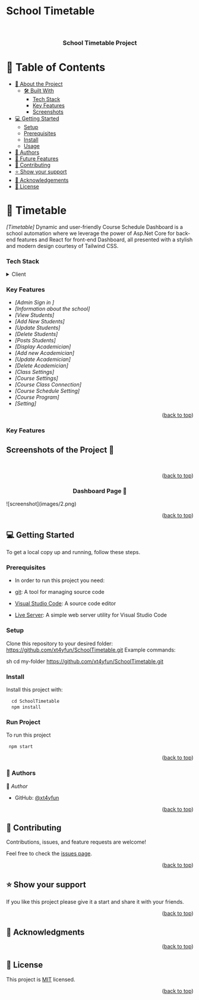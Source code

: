 

# School Timetable

<a name="readme-top"></a>
<div align="center">
  <br/>

  <h3><b>School Timetable Project</b></h3>

</div>


# 📗 Table of Contents

- [📖 About the Project](#about-project)
  - [🛠 Built With](#built-with)
    - [Tech Stack](#tech-stack)
    - [Key Features](#key-features)
    - [Screenshots](#Screenshots)
- [💻 Getting Started](#getting-started)
  - [Setup](#setup)
  - [Prerequisites](#prerequisites)
  - [Install](#install)
  - [Usage](#usage)
- [👥 Authors](#authors)
- [🔭 Future Features](#future-features)
- [🤝 Contributing](#contributing)
- [⭐️ Show your support](#support)
- [🙏 Acknowledgements](#acknowledgements)
- [📝 License](#license)

# 📖 Timetable  <a name="about-project"></a>
*[Timetable]* Dynamic and user-friendly Course Schedule Dashboard is a school automation where we leverage the power of Asp.Net Core for back-end features and React for front-end Dashboard, all presented with a stylish and modern design courtesy of Tailwind CSS.



### Tech Stack <a name="tech-stack"></a>

<details>
  <summary>Client</summary>
  <ul>
    <li><a href="#">React  </a></li>
    <li><a href="#">Tailwindcss </a></li>
    <li><a href="#">sweetalert2 </a></li>
    <li><a href="#">chart.js </a></li>
    <li><a href="#">Axios </a></li>
    
  </ul>
    <summary>Server</summary>
  <ul>
    <li><a href="#">.Net</a></li>
    <li><a href="#">Entityframe Work</a></li>
    <li><a href="#">MS SQL</a></li>
    
  </ul>

</details>

### Key Features <a name="key-features"></a>


- *[Admin Sign in ]*
- *[Information about the school]*
- *[View Students]*
- *[Add New Students]*
- *[Update Students]*
- *[Delete Students]*
- *[Posts Students]*
- *[Display Academician]*
- *[Add new Academician]*
- *[Update Academician]*
- *[Delete Academician]*
- *[Class Settings]*
- *[Course Settings]*
- *[Course Class Connection]*
- *[Course Schedule Setting]*
- *[Course Program]*
- *[Setting]*


<p align="right">(<a href="#readme-top">back to top</a>)</p>

### Key Features <a name="Screenshots"></a>
<h2>Screenshots of the Project 📸</h2>
<br>
<p align="right">(<a href="#readme-top">back to top</a>)</p>

<h3 align='center'>Dashboard Page 🏡</h3>
  ![screenshot](images/2.png)
<div align='center'>


</div>

<p align="right">(<a href="#readme-top">back to top</a>)</p>



## 💻 Getting Started <a name="getting-started"></a>

To get a local copy up and running, follow these steps.

### Prerequisites

- In order to run this project you need:

- [git](https://git-scm.com/downloads): A tool for managing source code
- [Visual Studio Code](https://code.visualstudio.com/): A source code editor
- [Live Server](https://marketplace.visualstudio.com/items?itemName=ritwickdey.LiveServer): A simple web server utility for Visual Studio Code

### Setup

Clone this repository to your desired folder:
https://github.com/xt4yfun/SchoolTimetable.git
 Example commands:

sh
  cd my-folder
https://github.com/xt4yfun/SchoolTimetable.git


### Install

Install this project with:

```
  cd SchoolTimetable
  npm install 
```




### Run Project
To run this project

```
 npm start
```


<p align="right">(<a href="#readme-top">back to top</a>)</p>

### 👥 Authors <a name="authors"></a>

👤 *Author*

- GitHub: [@xt4yfun](https://github.com/xt4yfun)

<p align="right">(<a href="#readme-top">back to top</a>)</p>

## 🤝 Contributing <a name="contributing"></a>

Contributions, issues, and feature requests are welcome!

Feel free to check the [issues page](../../issues/).

<p align="right">(<a href="#readme-top">back to top</a>)</p>

## ⭐️ Show your support <a name="support"></a>

If you like this project please give it a start and share it with your friends. 

<p align="right">(<a href="#readme-top">back to top</a>)</p>

## 🙏 Acknowledgments <a name="acknowledgements"></a>

<p align="right">(<a href="#readme-top">back to top</a>)</p>

## 📝 License <a name="license"></a>

This project is [MIT](/MIT.md) licensed.

<p align="right">(<a href="#readme-top">back to top</a>)</p>
